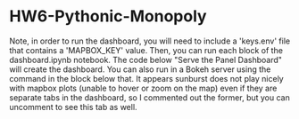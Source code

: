 # HW6-Pythonic-Monopoly

Note, in order to run the dashboard, you will need to include a 'keys.env' file that contains a 'MAPBOX_KEY' value. Then, you can run each block of the dashboard.ipynb notebook. The code below "Serve the Panel Dashboard" will create the dashboard. You can also run in a Bokeh server using the command in the block below that.
It appears sunburst does not play nicely with mapbox plots (unable to hover or zoom on the map) even if they are separate tabs in the dashboard, so I commented out the former, but you can uncomment to see this tab as well.

